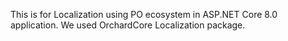 This is for Localization using PO ecosystem in ASP.NET Core 8.0 application.
We used OrchardCore Localization package.
